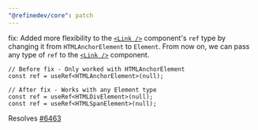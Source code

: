 ```yaml
---
"@refinedev/core": patch
---
```


fix: Added more flexibility to the [`<Link />`](https://refine.dev/docs/routing/components/link/) component's `ref` type by changing it from `HTMLAnchorElement` to `Element`.
From now on, we can pass any type of `ref` to the [`<Link />`](https://refine.dev/docs/routing/components/link/) component.

```tsx
// Before fix - Only worked with HTMLAnchorElement
const ref = useRef<HTMLAnchorElement>(null);

// After fix - Works with any Element type
const ref = useRef<HTMLDivElement>(null);
const ref = useRef<HTMLSpanElement>(null);
```

Resolves [#6463](https://github.com/refinedev/refine/issues/6463)
